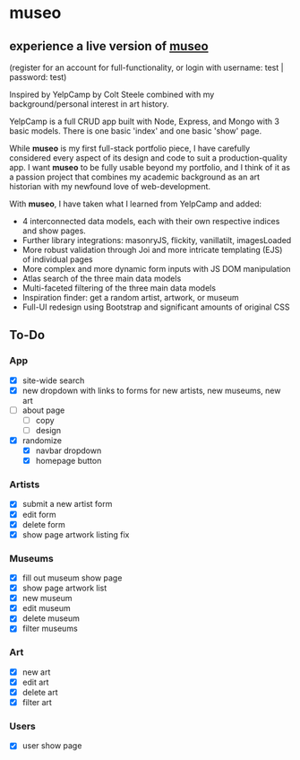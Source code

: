 # **museo**

## experience a live version of [**museo**](#)

(register for an account for full-functionality, or login with username: test | password: test)

Inspired by YelpCamp by Colt Steele combined with my background/personal interest in art history.

YelpCamp is a full CRUD app built with Node, Express, and Mongo with 3 basic models. There is one basic 'index' and one basic 'show' page.

While **museo** is my first full-stack portfolio piece, I have carefully considered every aspect of its design and code to suit a production-quality app. I want **museo** to be fully usable beyond my portfolio, and I think of it as a passion project that combines my academic background as an art historian with my newfound love of web-development.

With **museo**, I have taken what I learned from YelpCamp and added:

- 4 interconnected data models, each with their own respective indices and show pages.
- Further library integrations: masonryJS, flickity, vanillatilt, imagesLoaded
- More robust validation through Joi and more intricate templating (EJS) of individual pages
- More complex and more dynamic form inputs with JS DOM manipulation
- Atlas search of the three main data models
- Multi-faceted filtering of the three main data models
- Inspiration finder: get a random artist, artwork, or museum
- Full-UI redesign using Bootstrap and significant amounts of original CSS

## To-Do

### App

- [x] site-wide search
- [x] new dropdown with links to forms for new artists, new museums, new art
- [ ] about page
  - [ ] copy
  - [ ] design
- [x] randomize
  - [x] navbar dropdown
  - [x] homepage button

### Artists

- [x] submit a new artist form
- [x] edit form
- [x] delete form
- [x] show page artwork listing fix

### Museums

- [x] fill out museum show page
- [x] show page artwork list
- [x] new museum
- [x] edit museum
- [x] delete museum
- [x] filter museums

### Art

- [x] new art
- [x] edit art
- [x] delete art
- [x] filter art

### Users

- [x] user show page
